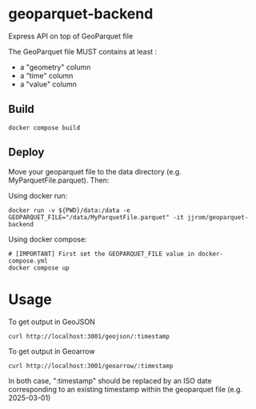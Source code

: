 # geoparquet-backend
Express API on top of GeoParquet file 

The GeoParquet file MUST contains at least :
* a "geometry" column
* a "time" column
* a "value" column

## Build

    docker compose build

## Deploy
Move your geoparquet file to the data directory (e.g. MyParquetFile.parquet). Then:

Using docker run:

    docker run -v ${PWD}/data:/data -e GEOPARQUET_FILE="/data/MyParquetFile.parquet" -it jjrom/geoparquet-backend

Using docker compose:

    # [IMPORTANT] First set the GEOPARQUET_FILE value in docker-compose.yml
    docker compose up

# Usage
To get output in GeoJSON

    curl http://localhost:3001/geojson/:timestamp

To get output in Geoarrow

    curl http://localhost:3001/geoarrow/:timestamp

In both case, ":timestamp" should be replaced by an ISO date corresponding to an existing timestamp within the geoparquet file (e.g. 2025-03-01)

